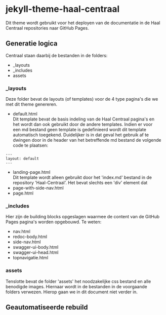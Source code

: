 # jekyll-theme-haal-centraal

Dit theme wordt gebruikt voor het deployen van de documentatie in de Haal Centraal repositories naar GitHub Pages.

## Generatie logica

Centraal staan daarbij de bestanden in de folders:
* _layouts
* _includes
* assets

### _layouts

Deze folder bevat de layouts (of templates) voor de 4 type pagina's die we met dit theme genereren.

* default.html<br/>
Dit template bevat de basis indeling van de Haal Centraal pagina's en het wordt dan ook gebruikt door de andere templates.
Indien er voor een md bestand geen template is gedefinieerd wordt dit template automatisch toegekend.
Duidelijker is in dat geval het gebruik af te dwingen door in de header van het betreffende md bestand de volgende code te plaatsen:

```
---
layout: default
---
```

* landing-page.html<br/>
Dit template wordt alleen gebruikt door het 'index.md' bestand in de repository 'Haal-Centraal'. Het bevat slechts een 'div' element dat 
* page-with-side-nav.html
* page.html

### _includes

Hier zijn de building blocks opgeslagen waarmee de content van de GitHub Pages pagina's worden opgebouwd. Te weten:

* nav.html
* redoc-body.html
* side-nav.html
* swagger-ui-body.html
* swagger-ui-head.html
* topnavigatie.html

### assets

Tenslotte bevat de folder 'assets' het noodzakelijke css bestand en alle benodigde images. Hiernaar wordt in de bestanden in de voorgaande folders verwezen.
Hierop gaan we in dit document niet verder in.

## Geautomatiseerde rebuild

